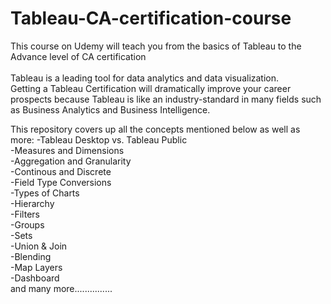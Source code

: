 # Tableau-CA-certification-course
This course on Udemy will teach you from the basics of Tableau to the Advance level of CA certification
<br>
<br>
Tableau is a leading tool for data analytics and data visualization.  <br>
Getting a Tableau Certification will dramatically improve your career prospects because Tableau is like an industry-standard in many fields such as Business Analytics and Business Intelligence.

This repository covers up all the concepts mentioned below as well as more:
-Tableau Desktop vs. Tableau Public <br>
-Measures and Dimensions <br>
-Aggregation and Granularity <br>
-Continous and Discrete <br>
-Field Type Conversions <br>
-Types of Charts <br>
-Hierarchy <br>
-Filters <br>
-Groups <br>
-Sets <br>
-Union & Join <br>
-Blending <br>
-Map Layers <br>
-Dashboard <br>
and many more...............
